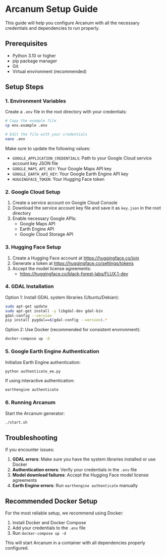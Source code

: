 # Arcanum Setup Guide

This guide will help you configure Arcanum with all the necessary credentials and dependencies to run properly.

## Prerequisites

- Python 3.10 or higher
- pip package manager
- Git
- Virtual environment (recommended)

## Setup Steps

### 1. Environment Variables

Create a `.env` file in the root directory with your credentials:

```bash
# Copy the example file
cp env.example .env

# Edit the file with your credentials
nano .env
```

Make sure to update the following values:

- `GOOGLE_APPLICATION_CREDENTIALS`: Path to your Google Cloud service account key JSON file
- `GOOGLE_MAPS_API_KEY`: Your Google Maps API key
- `GOOGLE_EARTH_API_KEY`: Your Google Earth Engine API key
- `HUGGINGFACE_TOKEN`: Your Hugging Face token

### 2. Google Cloud Setup

1. Create a service account on Google Cloud Console
2. Download the service account key file and save it as `key.json` in the root directory
3. Enable necessary Google APIs:
   - Google Maps API
   - Earth Engine API
   - Google Cloud Storage API

### 3. Hugging Face Setup

1. Create a Hugging Face account at https://huggingface.co/join
2. Generate a token at https://huggingface.co/settings/tokens
3. Accept the model license agreements:
   - https://huggingface.co/black-forest-labs/FLUX.1-dev

### 4. GDAL Installation

Option 1: Install GDAL system libraries (Ubuntu/Debian):

```bash
sudo apt-get update
sudo apt-get install -y libgdal-dev gdal-bin
gdal-config --version
pip install pygdal==$(gdal-config --version).*
```

Option 2: Use Docker (recommended for consistent environment):

```bash
docker-compose up -d
```

### 5. Google Earth Engine Authentication

Initialize Earth Engine authentication:

```bash
python authenticate_ee.py
```

If using interactive authentication:

```bash
earthengine authenticate
```

### 6. Running Arcanum

Start the Arcanum generator:

```bash
./start.sh
```

## Troubleshooting

If you encounter issues:

1. **GDAL errors**: Make sure you have the system libraries installed or use Docker
2. **Authentication errors**: Verify your credentials in the `.env` file
3. **Model download failures**: Accept the Hugging Face model license agreements
4. **Earth Engine errors**: Run `earthengine authenticate` manually

## Recommended Docker Setup

For the most reliable setup, we recommend using Docker:

1. Install Docker and Docker Compose
2. Add your credentials to the `.env` file
3. Run `docker-compose up -d`

This will start Arcanum in a container with all dependencies properly configured.